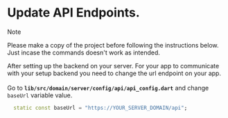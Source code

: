 # Update API Endpoints.

>[!NOTE] 
> Please make a copy of the project before following the instructions below. Just incase 
> the commands doesn't work as intended.

After setting up the backend on your server. For your app to communicate with your setup backend you need to change the url endpoint on your app. </br>
</br>
Go to **`lib/src/domain/server/config/api/api_config.dart`** and change `baseUrl` variable value.
```dart
  static const baseUrl = "https://YOUR_SERVER_DOMAIN/api";
```